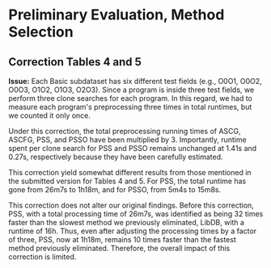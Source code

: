 # Preliminary Evaluation, Method Selection
## Correction Tables 4 and 5

**Issue:**
Each Basic subdataset has six different test fields (e.g., O0O1, O0O2, O0O3, O1O2, O1O3, O2O3).
Since a program is inside three test fields, we perform three clone searches for each program.
In this regard, we had to measure each program's preprocessing three times in total runtimes, but we counted it only once.

Under this correction, the total preprocessing running times of ASCG, ASCFG, PSS, and PSSO have been multiplied by 3. 
Importantly, runtime spent per clone search for PSS and PSSO remains unchanged at 1.41s and 0.27s, respectively because they have been carefully estimated. 

This  correction yield somewhat different  results from those mentioned in the  submitted version for Tables 4 and 5.
For PSS, the total runtime has gone from 26m7s to 1h18m, and for PSSO, from 5m4s to 15m8s. 

This correction does not alter our original findings. Before this correction, PSS, with a total processing time of 26m7s, was identified as being 32 times faster than the slowest method we previously eliminated, LibDB, with a runtime of 16h. Thus, even after adjusting the processing times by a factor of three, PSS, now at 1h18m, remains 10 times faster than the fastest method previously eliminated. Therefore, the overall impact of this correction is limited.
